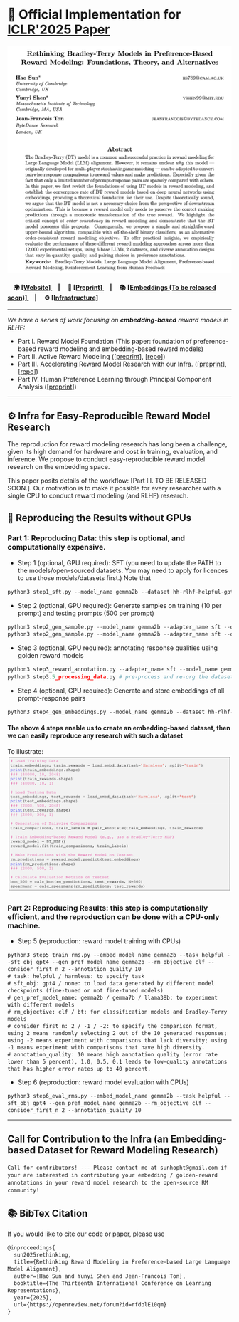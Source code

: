 # 🚀 Official Implementation for [ICLR'2025 Paper](https://openreview.net/forum?id=rfdblE10qm)

![Paper: Rethinking Bradley-Terry Models in Preference-Based Reward Modeling: Foundations, Theory, and Alternatives](img/paper_prev.png)


#### &nbsp;&nbsp;&nbsp; 🌍 [ [Website] ](https://sites.google.com/view/rewardmodels)  &nbsp;&nbsp;&nbsp;    |  &nbsp;&nbsp;&nbsp;    📖 [ [Preprint] ](https://arxiv.org/pdf/2411.04991)    &nbsp;&nbsp;&nbsp;   |   &nbsp;&nbsp;&nbsp;     📚 [ [Embeddings (To be released soon)] ]()   &nbsp;&nbsp;&nbsp; |   &nbsp;&nbsp;&nbsp;     ⚙️ [ [Infrastructure] ](https://github.com/holarissun/embedding-based-llm-alignment)   


---
_We have a series of work focusing on **embedding-based** reward models in RLHF:_
- Part I. Reward Model Foundation (This paper: foundation of preference-based reward modeling and embedding-based reward models)
- Part II. Active Reward Modeling ([[preprint](https://arxiv.org/abs/2502.04354)], [[repo](https://github.com/YunyiShen/ARM-FI?tab=readme-ov-file)])
- Part III. Accelerating Reward Model Research with our Infra.  ([[preprint](https://arxiv.org/pdf/2502.04357)], [[repo](https://github.com/holarissun/embedding-based-llm-alignment)])
- Part IV. Human Preference Learning through Principal Component Analysis ([[preprint](https://arxiv.org/pdf/2502.13131)])
----
## ⚙️ Infra for Easy-Reproducible Reward Model Research
The reproduction for reward modeling research has long been a challenge, given its high demand for hardware and cost in training, evaluation, and inference. We propose to conduct easy-reproducible reward model research on the embedding space.

This paper posits details of the workflow: [Part III. TO BE RELEASED SOON.]. Our motivation is to make it possible for every researcher with a single CPU to conduct reward modeling (and RLHF) research.

## 🔁 Reproducing the Results without GPUs
### Part 1: Reproducing Data: this step is optional, and computationally expensive. 
- Step 1 (optional, GPU required): SFT (you need to update the PATH to the models/open-sourced datasets. You may need to apply for licences to use those models/datasets first.) Note that
```python
python3 step1_sft.py --model_name gemma2b --dataset hh-rlhf-helpful-gpt4
```

- Step 2 (optional, GPU required): Generate samples on training (10 per prompt) and testing prompts (500 per prompt)
```python
python3 step2_gen_sample.py --model_name gemma2b --adapter_name sft --dataset hh-rlhf-helpful-gpt4 --eval_dataset hh-rlhf-helpful --data_class train --n_samples 10 --max_len 128
python3 step2_gen_sample.py --model_name gemma2b --adapter_name sft --dataset hh-rlhf-helpful-gpt4 --eval_dataset hh-rlhf-helpful --data_class test --n_samples 500 --max_len 128
```

- Step 3 (optional, GPU required): annotating response qualities using golden reward models
```python
python3 step3_reward_annotation.py --adapter_name sft --model_name gemma2b --dataset hh-rlhf-helpful-gpt4 --data_class train --n_samples 10
python3 step3.5_processing_data.py # pre-process and re-org the dataset
```

- Step 4 (optional, GPU required): Generate and store embeddings of all prompt-response pairs
```python
python3 step4_gen_embeddings.py --model_name gemma2b --dataset hh-rlhf-helpful-gpt4 --gen_pref_model_name gemma2b --train_test train --n_samples 10
```

#### The above 4 steps enable us to create an embedding-based dataset, then we can easily reproduce any research with such a dataset

To illustrate:
![example code](img/demo.png)

### Part 2: Reproducing Results: this step is computationally efficient, and the reproduction can be done with a CPU-only machine. 

- Step 5 (reproduction: reward model training with CPUs)
```python3
python3 step5_train_rms.py --embed_model_name gemma2b --task helpful --sft_obj gpt4 --gen_pref_model_name gemma2b --rm_objective clf --consider_first_n 2 --annotation_quality 10
# task: helpful / harmless: to specify task
# sft_obj: gpt4 / none: to load data generated by different model checkpoints (fine-tuned or not fine-tuned models)
# gen_pref_model_name: gemma2b / gemma7b / llama38b: to experiment with different models
# rm_objective: clf / bt: for classification models and Bradley-Terry models
# consider_first_n: 2 / -1 / -2: to specify the comparison format, using 2 means randomly selecting 2 out of the 10 generated responses; using -2 means experiment with comparisons that lack diversity; using -1 means experiment with comparisons that have high diversity.
# annotation_quality: 10 means high annotation quality (error rate lower than 5 percent), 1.0, 0.5, 0.1 leads to low-quality annotations that has higher error rates up to 40 percent.
```


- Step 6 (reproduction: reward model evaluation with CPUs)
```python3
python3 step6_eval_rms.py --embed_model_name gemma2b --task helpful --sft_obj gpt4 --gen_pref_model_name gemma2b --rm_objective clf --consider_first_n 2 --annotation_quality 10
```

---

## Call for Contribution to the Infra (an Embedding-based Dataset for Reward Modeling Research)

`Call for contributors! --- Please contact me at sunhopht@gmail.com if your are interested in contributing your embedding / golden-reward annotations in your reward model research to the open-source RM community!`

## 📚 BibTex Citation
If you would like to cite our code or paper, please use
```
@inproceedings{
  sun2025rethinking,
  title={Rethinking Reward Modeling in Preference-based Large Language Model Alignment},
  author={Hao Sun and Yunyi Shen and Jean-Francois Ton},
  booktitle={The Thirteenth International Conference on Learning Representations},
  year={2025},
  url={https://openreview.net/forum?id=rfdblE10qm}
}


